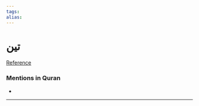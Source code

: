```yaml
---
tags: 
alias: 
---
```


# تين

[Reference](https://corpus.quran.com/concept.jsp?id=fig)

### Mentions in Quran
- 

---

